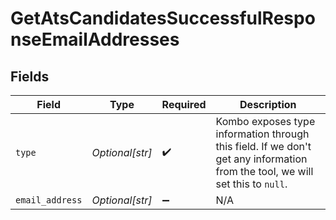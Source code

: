 # GetAtsCandidatesSuccessfulResponseEmailAddresses


## Fields

| Field                                                                                                                         | Type                                                                                                                          | Required                                                                                                                      | Description                                                                                                                   |
| ----------------------------------------------------------------------------------------------------------------------------- | ----------------------------------------------------------------------------------------------------------------------------- | ----------------------------------------------------------------------------------------------------------------------------- | ----------------------------------------------------------------------------------------------------------------------------- |
| `type`                                                                                                                        | *Optional[str]*                                                                                                               | :heavy_check_mark:                                                                                                            | Kombo exposes type information through this field. If we don't get any information from the tool, we will set this to `null`. |
| `email_address`                                                                                                               | *Optional[str]*                                                                                                               | :heavy_minus_sign:                                                                                                            | N/A                                                                                                                           |
